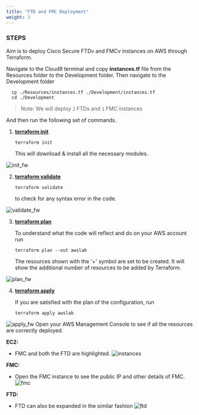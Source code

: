 ```yaml
---
title: "FTD and FMC Deployment"
weight: 3
---
```


### STEPS
Aim is to deploy Cisco Secure FTDv and FMCv instances on AWS through Terraform. 

Navigate to the Cloud9 terminal and copy **instances.tf** file from the Resources folder to the Development folder. Then navigate to the Development folder

```console
  cp ./Resources/instances.tf ./Development/instances.tf
  cd ./Development
``` 

>Note: We will deploy ```2``` FTDs and ```1``` FMC instances

And then run the following set of commands.

1. **<ins>terraform init</ins>**

   ```console 
   terraform init
   ``` 
   This will download & install all the necessary modules. 

![init_fw](/static/Images/deploy_ftd_fmc/INIT_FW.png)

2. **<ins>terraform validate**</ins>

    ```console
    terraform validate
    ``` 
    to check for any syntax error in the code.

![validate_fw](/static/Images/deploy_ftd_fmc/VALIDATE_FW.png)

3. **<ins>terraform plan**</ins>

    To understand what the code will reflect and do on your AWS account run 
    ```console
    terraform plan --out awslab
    ```
    The resources shown with the '+' symbol are set to be created. It will show the additional number of resources to be added by Terraform.

![plan_fw](/static/Images/deploy_ftd_fmc/PLAN_FW.png)

4. **<ins>terraform apply**</ins>

    If you are satisfied with the plan of the configuration, run 
    ```console
    terraform apply awslab
    ```
    
![apply_fw](/static/Images/deploy_ftd_fmc/APPLY_FW.png)
Open your AWS Management Console to see if all the resources are correctly deployed. 

**EC2:**

- FMC and both the FTD are highlighted. 
![instances](/static/Images/deploy_ftd_fmc/INSTANCE_FTD_FMC.png)

**FMC:** 

- Open the FMC instance to see the public IP and other details of FMC.
![fmc](/static/Images/deploy_ftd_fmc/fmc_detail.jpeg)

**FTD:**

- FTD can also be expanded in the similar fashion
![ftd](/static/Images/deploy_ftd_fmc/ftd_detail.jpeg)



